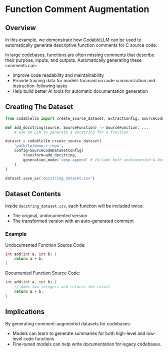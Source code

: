 # Function Comment Augmentation

## Overview

In this example, we demonstrate how CodableLLM can be used to automatically generate descriptive function comments for C source code.

In large codebases, functions are often missing comments that describe their purpose, inputs, and outputs. Automatically generating these comments can:

- Improve code readability and maintainability  
- Provide training data for models focused on code summarization and instruction-following tasks  
- Help build better AI tools for automatic documentation generation

## Creating The Dataset

```python
from codablellm import create_source_dataset, ExtractConfig, SourceCodeDatasetConfig

def add_docstring(source: SourceFunction) -> SourceFunction: ...
    # Use an LLM to generate a docstring for a function

dataset = codablellm.create_source_dataset(
    'path/to/demo-c-repo',
    config=SourceCodeDatasetConfig(
        transform=add_docstring,
        generation_mode='temp-append' # Include both undocumented & documented code
    )
)

dataset.save_as('docstring_dataset.csv')
```

## Dataset Contents

Inside `docstring_dataset.csv`, each function will be included twice:

- The original, undocumented version
- The transformed version with an auto-generated comment

### Example

Undocumented Function Source Code:

```c
int add(int a, int b) {
    return a + b;
}
```

Documented Function Source Code:

```c
int add(int a, int b) {
    // Adds two integers and returns the result
    return a + b;
}
```

## Implications

By generating comment-augmented datasets for codebases:

- Models can learn to generate summaries for both high-level and low-level code functions.
- Fine-tuned models can help write documentation for legacy codebases.